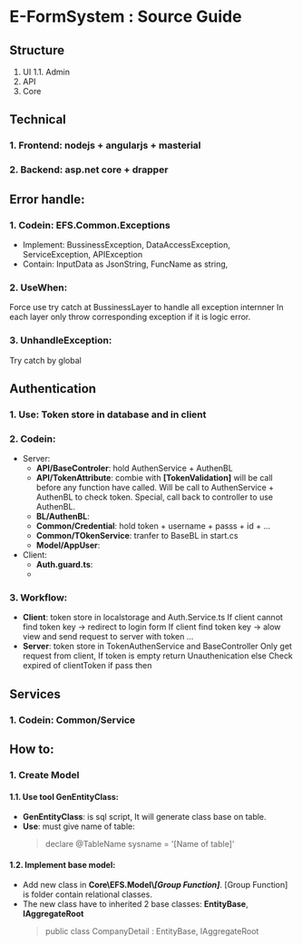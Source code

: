 # E-FormSystem : Source Guide
## Structure
1. UI
    1.1. Admin 
2. API
3. Core

## Technical
### 1. Frontend: nodejs + angularjs + masterial
### 2. Backend: asp.net core + drapper

## Error handle:
### 1. Codein: EFS.Common.Exceptions
- Implement: BussinessException, DataAccessException, ServiceException, APIException
- Contain: 
    InputData as JsonString, 
    FuncName as string,
### 2. UseWhen: 
Force use try catch at BussinessLayer to handle all exception internner
In each layer only throw corresponding exception if it is logic error.
### 3. UnhandleException:
Try catch by global

## Authentication
### 1. Use: Token store in database and in client

### 2. Codein: 
* Server: 
    * **API/BaseControler**: hold AuthenService + AuthenBL
    * **API/TokenAttribute**: combie with **[TokenValidation]** will be call before any function have called. Will be call to AuthenService + AuthenBL to check token. Special, call back to controller to use AuthenBL.
    * **BL/AuthenBL**: 
    * **Common/Credential**: hold token + username + passs + id + ...
    * **Common/TOkenService**: tranfer to BaseBL in start.cs
    * **Model/AppUser**:
* Client: 
    * **Auth.guard.ts**:
    * 

### 3. Workflow:
* **Client**: token store in localstorage and Auth.Service.ts
If client cannot find token key -> redirect to login form
If client find token key -> alow view and send request to server with token
    ...
* **Server**: token store in TokenAuthenService and BaseController
Only get request from client, 
If token is empty return Unauthenication
else Check expired of clientToken
if pass then 

## Services
### 1. Codein: Common/Service

## How to:
### 1. Create Model
#### 1.1. Use tool GenEntityClass:
* **GenEntityClass**: is sql script, It will generate class base on table.
* **Use**: must give name of table:
    >declare @TableName sysname = '[Name of table]'
#### 1.2. Implement base model:
* Add new class in **Core\EFS.Model\\_[Group Function]_**. [Group Function] is folder contain relational classes.
* The new class have to inherited 2 base classes: **EntityBase**, **IAggregateRoot**
    > public class CompanyDetail : EntityBase, IAggregateRoot
